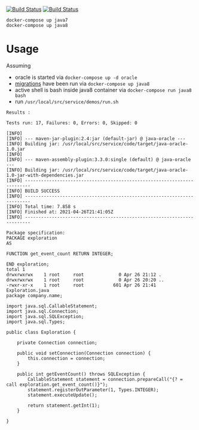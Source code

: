 [![Build Status](https://github.com/ericminio/java-oracle/actions/workflows/java7.yml/badge.svg)](https://github.com/ericminio/java-oracle/actions)
[![Build Status](https://github.com/ericminio/java-oracle/actions/workflows/java8.yml/badge.svg)](https://github.com/ericminio/java-oracle/actions)

```
docker-compose up java7 
docker-compose up java8 
```

# Usage

Assuming
- oracle is started via `docker-compose up -d oracle`
- [migrations](service/migrations) have been run via `docker-compose up java8`
- active shell is bash inside java8 container via `docker-compose run java8 bash` 
- run `/usr/local/src/service/demos/run.sh`

```
Results :

Tests run: 17, Failures: 0, Errors: 0, Skipped: 0

[INFO]
[INFO] --- maven-jar-plugin:2.4:jar (default-jar) @ java-oracle ---
[INFO] Building jar: /usr/local/src/service/code/target/java-oracle-1.0.jar
[INFO]
[INFO] --- maven-assembly-plugin:3.3.0:single (default) @ java-oracle ---
[INFO] Building jar: /usr/local/src/service/code/target/java-oracle-1.0-jar-with-dependencies.jar
[INFO] ------------------------------------------------------------------------
[INFO] BUILD SUCCESS
[INFO] ------------------------------------------------------------------------
[INFO] Total time: 7.858 s
[INFO] Finished at: 2021-04-26T21:41:05Z
[INFO] ------------------------------------------------------------------------

Package specification:
PACKAGE exploration
AS

FUNCTION get_event_count RETURN INTEGER;

END exploration;
total 1
drwxrwxrwx    1 root     root             0 Apr 26 21:12 .
drwxrwxrwx    1 root     root             0 Apr 26 20:20 ..
-rwxr-xr-x    1 root     root           601 Apr 26 21:41 Exploration.java
package company.name;

import java.sql.CallableStatement;
import java.sql.Connection;
import java.sql.SQLException;
import java.sql.Types;

public class Exploration {

    private Connection connection;

    public void setConnection(Connection connection) {
        this.connection = connection;
    }

    public int getEventCount() throws SQLException {
        CallableStatement statement = connection.prepareCall("{? = call exploration.get_event_count()}");
        statement.registerOutParameter(1, Types.INTEGER);
        statement.executeUpdate();

        return statement.getInt(1);
    }

}
```
